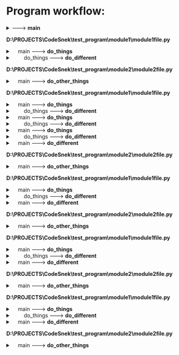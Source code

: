 # Program workflow:

<details>
<summary><module> ---> <b>main</b></summary>

This is a docstring lalala<br>
tralala<br>
Mind the empty line
</details>

**D:\PROJECTS\CodeSnek\test_program\module1\module1file.py**

<details>
<summary>&nbsp&nbsp&nbsp&nbspmain ---> <b>do_things</b></summary>

    woah boi is that a docstring?
</details>


<details>
<summary>&nbsp&nbsp&nbsp&nbsp&nbsp&nbsp&nbsp&nbspdo_things ---> <b>do_different</b></summary>

        This does different things<br>
        :param int number: It's a number<br>
        :param string word: It's a word<br>
        :returns: Nothing of value<br>
        :rtype: None
</details>

**D:\PROJECTS\CodeSnek\test_program\module2\module2file.py**

<details>
<summary>&nbsp&nbsp&nbsp&nbspmain ---> <b>do_other_things</b></summary>

    
</details>

**D:\PROJECTS\CodeSnek\test_program\module1\module1file.py**

<details>
<summary>&nbsp&nbsp&nbsp&nbspmain ---> <b>do_things</b></summary>

    woah boi is that a docstring?
</details>


<details>
<summary>&nbsp&nbsp&nbsp&nbsp&nbsp&nbsp&nbsp&nbspdo_things ---> <b>do_different</b></summary>

        This does different things<br>
        :param int number: It's a number<br>
        :param string word: It's a word<br>
        :returns: Nothing of value<br>
        :rtype: None
</details>


<details>
<summary>&nbsp&nbsp&nbsp&nbspmain ---> <b>do_things</b></summary>

    woah boi is that a docstring?
</details>


<details>
<summary>&nbsp&nbsp&nbsp&nbsp&nbsp&nbsp&nbsp&nbspdo_things ---> <b>do_different</b></summary>

        This does different things<br>
        :param int number: It's a number<br>
        :param string word: It's a word<br>
        :returns: Nothing of value<br>
        :rtype: None
</details>


<details>
<summary>&nbsp&nbsp&nbsp&nbspmain ---> <b>do_things</b></summary>

    woah boi is that a docstring?
</details>


<details>
<summary>&nbsp&nbsp&nbsp&nbsp&nbsp&nbsp&nbsp&nbspdo_things ---> <b>do_different</b></summary>

        This does different things<br>
        :param int number: It's a number<br>
        :param string word: It's a word<br>
        :returns: Nothing of value<br>
        :rtype: None
</details>


<details>
<summary>&nbsp&nbsp&nbsp&nbspmain ---> <b>do_different</b></summary>

    This does different things<br>
    :param int number: It's a number<br>
    :param string word: It's a word<br>
    :returns: Nothing of value<br>
    :rtype: None
</details>

**D:\PROJECTS\CodeSnek\test_program\module2\module2file.py**

<details>
<summary>&nbsp&nbsp&nbsp&nbspmain ---> <b>do_other_things</b></summary>

    
</details>

**D:\PROJECTS\CodeSnek\test_program\module1\module1file.py**

<details>
<summary>&nbsp&nbsp&nbsp&nbspmain ---> <b>do_things</b></summary>

    woah boi is that a docstring?
</details>


<details>
<summary>&nbsp&nbsp&nbsp&nbsp&nbsp&nbsp&nbsp&nbspdo_things ---> <b>do_different</b></summary>

        This does different things<br>
        :param int number: It's a number<br>
        :param string word: It's a word<br>
        :returns: Nothing of value<br>
        :rtype: None
</details>


<details>
<summary>&nbsp&nbsp&nbsp&nbspmain ---> <b>do_different</b></summary>

    This does different things<br>
    :param int number: It's a number<br>
    :param string word: It's a word<br>
    :returns: Nothing of value<br>
    :rtype: None
</details>

**D:\PROJECTS\CodeSnek\test_program\module2\module2file.py**

<details>
<summary>&nbsp&nbsp&nbsp&nbspmain ---> <b>do_other_things</b></summary>

    
</details>

**D:\PROJECTS\CodeSnek\test_program\module1\module1file.py**

<details>
<summary>&nbsp&nbsp&nbsp&nbspmain ---> <b>do_things</b></summary>

    woah boi is that a docstring?
</details>


<details>
<summary>&nbsp&nbsp&nbsp&nbsp&nbsp&nbsp&nbsp&nbspdo_things ---> <b>do_different</b></summary>

        This does different things<br>
        :param int number: It's a number<br>
        :param string word: It's a word<br>
        :returns: Nothing of value<br>
        :rtype: None
</details>


<details>
<summary>&nbsp&nbsp&nbsp&nbspmain ---> <b>do_different</b></summary>

    This does different things<br>
    :param int number: It's a number<br>
    :param string word: It's a word<br>
    :returns: Nothing of value<br>
    :rtype: None
</details>

**D:\PROJECTS\CodeSnek\test_program\module2\module2file.py**

<details>
<summary>&nbsp&nbsp&nbsp&nbspmain ---> <b>do_other_things</b></summary>

    
</details>

**D:\PROJECTS\CodeSnek\test_program\module1\module1file.py**

<details>
<summary>&nbsp&nbsp&nbsp&nbspmain ---> <b>do_things</b></summary>

    woah boi is that a docstring?
</details>


<details>
<summary>&nbsp&nbsp&nbsp&nbsp&nbsp&nbsp&nbsp&nbspdo_things ---> <b>do_different</b></summary>

        This does different things<br>
        :param int number: It's a number<br>
        :param string word: It's a word<br>
        :returns: Nothing of value<br>
        :rtype: None
</details>


<details>
<summary>&nbsp&nbsp&nbsp&nbspmain ---> <b>do_different</b></summary>

    This does different things<br>
    :param int number: It's a number<br>
    :param string word: It's a word<br>
    :returns: Nothing of value<br>
    :rtype: None
</details>

**D:\PROJECTS\CodeSnek\test_program\module2\module2file.py**

<details>
<summary>&nbsp&nbsp&nbsp&nbspmain ---> <b>do_other_things</b></summary>

    
</details>

